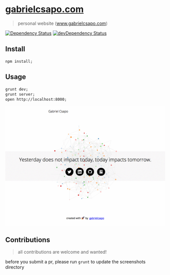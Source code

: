 # [gabrielcsapo.com](http://www.gabrielcsapo.com)

> personal website (www.gabrielcsapo.com)

[![Dependency Status](https://david-dm.org/gabrielcsapo/gabrielcsapo.com.svg)](https://david-dm.org/gabrielcsapo/gabrielcsapo.com)
[![devDependency Status](https://david-dm.org/gabrielcsapo/gabrielcsapo.com/dev-status.svg)](https://david-dm.org/gabrielcsapo/gabrielcsapo.com#info=devDependencies)

## Install

```
npm install;
```

## Usage

```
grunt dev;
grunt server;
open http://localhost:8000;
```

![site](./screenshots/index/remote-1024x768-index.gif)

## Contributions

> all contributions are welcome and wanted!

before you submit a pr, please run `grunt` to update the screenshots directory
